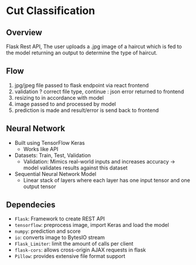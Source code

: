 # Cut Classification 

## Overview
Flask Rest API, The user uploads a .jpg image of a haircut which is fed to the model returning an output to determine the type of haircut. 

## Flow
1. jpg/jpeg file passed to flask endpoint via react frontend
2. validation ? correct file type, continue : json error returned to frontend 
3. resizing to in accordance with model
4. image passed to and processed by model
5. prediction is made and result/error is send back to frontend

## Neural Network
- Built using TensorFlow Keras
    - Works like API
- Datasets: Train, Test, Validation
    - Validation: Mimics real-world inputs and increases accuracy -> model validates results against this dataset
- Sequential Neural Network Model
    - Linear stack of layers where each layer has one input tensor and one output tensor

## Dependecies
- `Flask`: Framework to create REST API
- `tensorflow`: preprocess image, import Keras and load the model
- `numpy`: prediction and score
- `io`: converts image to BytesIO stream
- `Flask_Limiter`: limit the amount of calls per client
- `flask-cors`: allows cross-origin AJAX requests in flask
- `Pillow`: provides extensive file format support